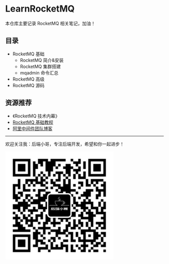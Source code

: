 # LearnRocketMQ
本仓库主要记录 RocketMQ 相关笔记，加油！

## 目录
- RocketMQ 基础
  - RocketMQ 简介&安装
  - RocketMQ 集群搭建
  - mqadmin 命令汇总
- RocketMQ 高级
- RocketMQ 源码

## 资源推荐

- 《RocketMQ 技术内幕》
- [RocketMQ 基础教程](https://www.bilibili.com/video/BV1ta4y1x729)
- [阿里中间件团队博客](http://jm.taobao.org/)


---

欢迎关注我：后端小哥，专注后端开发，希望和你一起进步！

![](https://github.com/lujiahao0708/PicRepo/raw/master/%E5%85%AC%E4%BC%97%E5%8F%B7%E4%BA%8C%E7%BB%B4%E7%A0%81.jpg)


